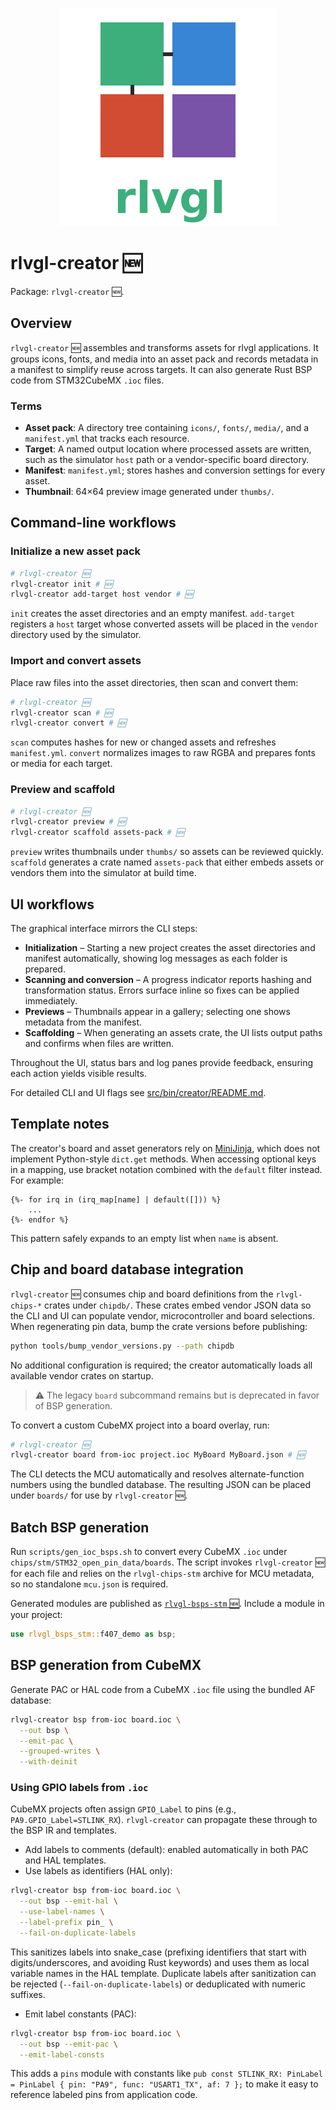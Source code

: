 <!--
README-CREATOR.md - Guide to rlvgl-creator 🆕 asset workflows.
-->
<p align="center">
  <img src="./rlvgl-logo.png" alt="rlvgl" />
</p>

# rlvgl-creator 🆕

Package: `rlvgl-creator` 🆕.

## Overview
`rlvgl-creator` 🆕 assembles and transforms assets for rlvgl applications. It groups icons, fonts, and media into an asset pack and records metadata in a manifest to simplify reuse across targets. It can also generate Rust BSP code from STM32CubeMX `.ioc` files.

### Terms
- **Asset pack**: A directory tree containing `icons/`, `fonts/`, `media/`, and a `manifest.yml` that tracks each resource.
- **Target**: A named output location where processed assets are written, such as the simulator `host` path or a vendor-specific board directory.
- **Manifest**: `manifest.yml`; stores hashes and conversion settings for every asset.
- **Thumbnail**: 64×64 preview image generated under `thumbs/`.

## Command-line workflows

### Initialize a new asset pack
```bash
# rlvgl-creator 🆕
rlvgl-creator init # 🆕
rlvgl-creator add-target host vendor # 🆕
```
`init` creates the asset directories and an empty manifest. `add-target` registers a `host` target whose converted assets will be placed in the `vendor` directory used by the simulator.

### Import and convert assets
Place raw files into the asset directories, then scan and convert them:
```bash
# rlvgl-creator 🆕
rlvgl-creator scan # 🆕
rlvgl-creator convert # 🆕
```
`scan` computes hashes for new or changed assets and refreshes `manifest.yml`. `convert` normalizes images to raw RGBA and prepares fonts or media for each target.

### Preview and scaffold
```bash
# rlvgl-creator 🆕
rlvgl-creator preview # 🆕
rlvgl-creator scaffold assets-pack # 🆕
```
`preview` writes thumbnails under `thumbs/` so assets can be reviewed quickly. `scaffold` generates a crate named `assets-pack` that either embeds assets or vendors them into the simulator at build time.

## UI workflows
The graphical interface mirrors the CLI steps:
- **Initialization** – Starting a new project creates the asset directories and manifest automatically, showing log messages as each folder is prepared.
- **Scanning and conversion** – A progress indicator reports hashing and transformation status. Errors surface inline so fixes can be applied immediately.
- **Previews** – Thumbnails appear in a gallery; selecting one shows metadata from the manifest.
- **Scaffolding** – When generating an assets crate, the UI lists output paths and confirms when files are written.

Throughout the UI, status bars and log panes provide feedback, ensuring each action yields visible results.

For detailed CLI and UI flags see [src/bin/creator/README.md](./src/bin/creator/README.md).

## Template notes

The creator's board and asset generators rely on [MiniJinja](https://github.com/mitsuhiko/minijinja),
which does not implement Python-style `dict.get` methods. When accessing optional keys in a mapping,
use bracket notation combined with the `default` filter instead. For example:

```
{%- for irq in (irq_map[name] | default([])) %}
    ...
{%- endfor %}
```

This pattern safely expands to an empty list when `name` is absent.

## Chip and board database integration

`rlvgl-creator` 🆕 consumes chip and board definitions from the `rlvgl-chips-*` crates under
`chipdb/`. These crates embed vendor JSON data so the CLI and UI can populate vendor,
microcontroller and board selections. When regenerating pin data, bump the crate versions
before publishing:

```bash
python tools/bump_vendor_versions.py --path chipdb
```

No additional configuration is required; the creator automatically loads all available
vendor crates on startup.

> ⚠️ The legacy `board` subcommand remains but is deprecated in favor of BSP generation.

To convert a custom CubeMX project into a board overlay, run:

```bash
# rlvgl-creator 🆕
rlvgl-creator board from-ioc project.ioc MyBoard MyBoard.json # 🆕
```

The CLI detects the MCU automatically and resolves alternate-function numbers
using the bundled database. The resulting JSON can be placed under `boards/`
for use by `rlvgl-creator` 🆕.

## Batch BSP generation

Run `scripts/gen_ioc_bsps.sh` to convert every CubeMX `.ioc` under
`chips/stm/STM32_open_pin_data/boards`. The script invokes
`rlvgl-creator` 🆕 for each file and relies on the `rlvgl-chips-stm`
archive for MCU metadata, so no standalone `mcu.json` is required.

Generated modules are published as [`rlvgl-bsps-stm` 🆕](./chips/stm/bsps/README.md).
Include a module in your project:

```rust
use rlvgl_bsps_stm::f407_demo as bsp;
```

## BSP generation from CubeMX

Generate PAC or HAL code from a CubeMX `.ioc` file using the bundled AF database:

```bash
rlvgl-creator bsp from-ioc board.ioc \
  --out bsp \
  --emit-pac \
  --grouped-writes \
  --with-deinit
```

### Using GPIO labels from `.ioc`

CubeMX projects often assign `GPIO_Label` to pins (e.g., `PA9.GPIO_Label=STLINK_RX`). `rlvgl-creator` can propagate these through to the BSP IR and templates.

- Add labels to comments (default): enabled automatically in both PAC and HAL templates.
- Use labels as identifiers (HAL only):

```bash
rlvgl-creator bsp from-ioc board.ioc \
  --out bsp --emit-hal \
  --use-label-names \
  --label-prefix pin_ \
  --fail-on-duplicate-labels
```

This sanitizes labels into snake_case (prefixing identifiers that start with digits/underscores, and avoiding Rust keywords) and uses them as local variable names in the HAL template. Duplicate labels after sanitization can be rejected (`--fail-on-duplicate-labels`) or deduplicated with numeric suffixes.

- Emit label constants (PAC):

```bash
rlvgl-creator bsp from-ioc board.ioc \
  --out bsp --emit-pac \
  --emit-label-consts
```

This adds a `pins` module with constants like `pub const STLINK_RX: PinLabel = PinLabel { pin: "PA9", func: "USART1_TX", af: 7 };` to make it easy to reference labeled pins from application code.
